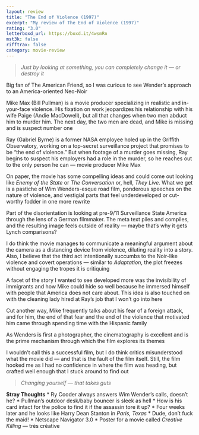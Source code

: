 ```yaml
---
layout: review
title: "The End of Violence (1997)"
excerpt: "My review of The End of Violence (1997)"
rating: "3.0"
letterboxd_url: https://boxd.it/4wsmRn
mst3k: false
rifftrax: false
category: movie-review
---
```


<blockquote><i>Just by looking at something, you can completely change it — or destroy it</i></blockquote>Big fan of The American Friend, so I was curious to see Wender’s approach to an America-oriented Neo-Noir

Mike Max (Bill Pullman) is a movie producer specializing in realistic and in-your-face violence. His fixation on work jeopardizes his relationship with his wife Paige (Andie MacDowell), but all that changes when two men abduct him to murder him. The next day, the two men are dead, and Mike is missing and is suspect number one

Ray (Gabriel Byrne) is a former NASA employee holed up in the Griffith Observatory, working on a top-secret surveillance project that promises to be “the end of violence.” But when footage of a murder goes missing, Ray begins to suspect his employers had a role in the murder, so he reaches out to the only person he can — movie producer Mike Max

On paper, the movie has some compelling ideas and could come out looking like<i> Enemy of the State</i> or <i>The Conversation</i> or, hell, <i>They Live</i>. What we get is a pastiche of Wim Wenders-esque road film, ponderous speeches on the nature of violence, and vestigial parts that feel underdeveloped or cut-worthy fodder in one more rewrite

Part of the disorientation is looking at pre-9/11 Surveillance State America through the lens of a German filmmaker. The meta text piles and compiles, and the resulting image feels outside of reality — maybe that’s why it gets Lynch comparisons?

I do think the movie manages to communicate a meaningful argument about the camera as a distancing device from violence, diluting reality into a story. Also, I believe that the third act intentionally succumbs to the Noir-like violence and covert operations — similar to <i>Adaptation</i>, the plot freezes without engaging the tropes it is critiquing

A facet of the story I wanted to see developed more was the invisibility of immigrants and how Mike could hide so well because he immersed himself with people that America does not care about. This idea is also touched on with the cleaning lady hired at Ray’s job that I won’t go into here

Cut another way, Mike frequently talks about his fear of a foreign attack, and for him, the end of that fear and the end of the violence that motivated him came through spending time with the Hispanic family

As Wenders is first a photographer, the cinematography is excellent and is the prime mechanism through which the film explores its themes

I wouldn’t call this a successful film, but I do think critics misunderstood what the movie did — and that is the fault of the film itself. Still, the film hooked me as I had no confidence in where the film was heading, but crafted well enough that I stuck around to find out

<blockquote><i>Changing yourself — that takes guts</i></blockquote><b>Stray Thoughts</b>
* Ry Cooder always answers Wim Wender’s calls, doesn’t he?
* Pullman’s outdoor desk/baby bouncer is sleek as hell
* How is his card intact for the police to find it if the assassin tore it up?
* Four weeks later and he looks like Harry Dean Stanton in <i>Paris, Texas</i>
* Dude, don’t fuck the maid!
* Netscape Navigator 3.0
* Poster for a movie called <i>Creative Killing</i> — très créative
